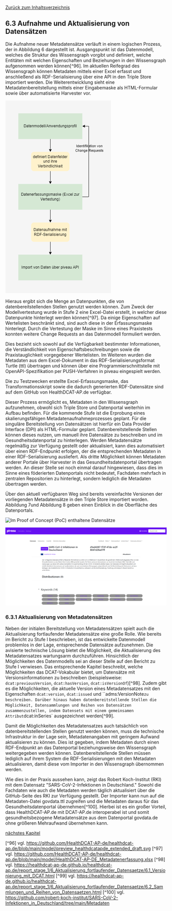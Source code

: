 [Zurück zum Inhaltsverzeichnis](https://healthdcat-ap-de.github.io/healthdcat-ap.de/report_stage_2.html)

## 6.3 Aufnahme und Aktualisierung von Datensätzen

Die Aufnahme neuer Metadatensätze verläuft in einem logischen Prozess, der in Abbildung 6 dargestellt ist. Ausgangspunkt ist das Datenmodell, welches die Struktur des Wissensgraph vorgibt und definiert, welche Entitäten mit welchen Eigenschaften und Beziehungen in den Wissensgraph aufgenommen werden können[^96]. Im aktuellen Reifegrad des Wissensgraph können Metadaten mittels einer Excel erfasst und anschließend als RDF-Serialisierung über eine API in den Triple Store importiert werden. Die Weiterentwicklung sieht eine Metadatenbereitstellung mittels einer Eingabemaske als HTML-Formular sowie über automatisierte Harvester vor.

![Datenaufnahmeprozess in den Wissensgraph](https://github.com/HealthDCAT-AP-de/healthdcat-ap.de/blob/main/images/15_HealthDCAT_Datenaufnahme.png "Datenaufnahmeprozess in den Wissensgraph")

Hieraus ergibt sich die Menge an Datenpunkten, die von datenbereitstellenden Stellen genutzt werden können. Zum Zweck der Modellvertestung wurde in Stufe 2 eine Excel-Datei erstellt, in welcher diese Datenpunkte hinterlegt werden können[^97]. Da einige Eigenschaften auf Wertelisten beschränkt sind, sind auch diese in der Erfassungsmaske hinterlegt. Durch die Vertestung der Maske im Sinne eines Praxistests konnten weitere Change Requests an das Datenmodell formuliert werden.

Dies bezieht sich sowohl auf die Verfügbarkeit bestimmter Informationen, die Verständlichkeit von Eigenschaftsbeschreibungen sowie die Praxistauglichkeit vorgegebener Wertelisten.
Im Weiteren wurden die Metadaten aus dem Excel-Dokument in das RDF-Serialisierungsformat Turtle (ttl) übertragen und können über eine Programmierschnittstelle mit OpenAPI-Spezifikation per PUSH-Verfahren in piveau eingespielt werden.

Die zu Testzwecken erstellte Excel-Erfassungsmaske, das Transformationsskript sowie die dadurch generierten RDF-Datensätze sind auf dem GitHub von HealthDCAT-AP.de verfügbar.

Dieser Prozess ermöglicht es, Metadaten in den Wissensgraph aufzunehmen, obwohl sich Triple Store und Datenportal weiterhin im Aufbau befinden. Für die kommende Stufe ist die Erprobung eines skalierungsfähigen Metadatenaufnahmeprozesses geplant. Für die singuläre Bereitstellung von Datensätzen ist hierfür ein Data Provider Interface (DPI) als HTML-Formular geplant. Datenbereitstellende Stellen können dieses nutzen, um manuell ihre Datensätze zu beschreiben und im Gesundheitsdatenportal zu hinterlegen. Werden Metadatensätze regelmäßig zur Verfügung gestellt oder aktualisiert, kann dies automatisiert über einen RDF-Endpunkt erfolgen, der die entsprechenden Metadaten in einer RDF-Serialisierung ausliefert. Als dritte Möglichkeit können Metadaten anderer Portale über Harvester in das Gesundheitsdatenportal übertragen werden. An dieser Stelle sei noch einmal darauf hingewiesen, dass dies im Sinne eines föderierten Datenportals nicht bedeutet, Fachdaten mehrfach in zentralen Repositorien zu hinterlegt, sondern lediglich die Metadaten übertragen werden.

Über den aktuell verfügbaren Weg sind bereits vereinfachte Versionen der vorliegenden Metadatensätze in den Triple Store importiert worden. Abbildung 7und Abbildung 8 geben einen Einblick in die Oberfläche des Datenportals.

![Im Proof of Concept (PoC) enthaltene Datensätze](https://github.com/HealthDCAT-AP-de/healthdcat-ap.de/blob/main/images/18_ansicht_%20alle_datens%C3%A4tze.png "Im Proof of Concept (PoC) enthaltene Datensätze")

![Detailansicht eines Datensatzes im PoC](https://github.com/HealthDCAT-AP-de/healthdcat-ap.de/blob/main/images/20_detailansicht_datensatz.png "Detailansicht eines Datensatzes im PoC")

### 6.3.1 Aktualisierung von Metadatensätzen

Neben der initialen Bereitstellung von Metadatensätzen spielt auch die Aktualisierung fortlaufender Metadatensätze eine große Rolle. Wie bereits im Bericht zu Stufe I beschrieben, ist das entwickelte Datenmodell problemlos in der Lage, entsprechende Datensätze aufzunehmen. Die avisierte technische Lösung bietet die Möglichkeit, die Aktualisierung des Metadatensatzes wartungsarm durchzuführen. Hinsichtlich der Möglichkeiten des Datenmodells sei an dieser Stelle auf den Bericht zu Stufe I verwiesen. Das entsprechende Kapitel beschreibt, welche Möglichkeiten das DCAT-Vokabular bietet, um Datensätze mit Versionsinformationen zu beschreiben (beispielsweise: `dcat:previousVersion`, `dcat:hasVersion`, `dcat:isVersionOf`)[^98]. Zudem gibt es die Möglichkeiten, die aktuelle Version eines Metadatensatzes mit den Eigenschaften `dcat:version`, `dcat:issued` und ``adms:VersionNote` zu beschreiben. Darüber hinaus haben datenbereitstellende Stellen die Möglichkeit, Datensammlungen und Reihen von Datensätzen zusammenzustellen, indem Datensets mit einem gemeinsamen Attribut `dcat:inSeries` ausgezeichnet werden[^99].

Damit die Möglichkeiten des Metadatensatzes auch tatsächlich von datenbereitstellenden Stellen genutzt werden können, muss die technische Infrastruktur in der Lage sein, Metadatenangaben mit geringem Aufwand aktualisieren zu können. Dies ist gegeben, indem Metadaten durch einen RDF-Endpunkt an das Datenportal beziehungsweise den Wissensgraph weitergegeben werden können. Datenbereitstellende Stellen müssen lediglich auf ihrem System die RDF-Serialisierungen mit den Metadaten aktualisieren, damit diese vom Importer in den Wissensgraph übernommen werden.

Wie dies in der Praxis aussehen kann, zeigt das Robert Koch-Institut (RKI) mit dem Datensatz "SARS-CoV-2-Infektionen in Deutschland." Sowohl die Fachdaten wie auch die Metadaten werden täglich aktualisiert über die GitHub-Seite des RKI zur Verfügung gestellt. Der Importer kann nun auf die Metadaten-Datei govdata.ttl zugreifen und die Metadaten daraus für das Gesundheitsdatenportal übernehmen[^100]. Hierbei ist es ein großer Vorteil, dass HealthDCAT-AP.de mit DCAT-AP.de interoperabel ist und somit gesundheitsbezogene Metadatensätze aus dem Datenportal govdata.de ohne größeren Mehraufwand übernehmen kann.

[nächstes Kapitel](https://healthdcat-ap-de.github.io/healthdcat-ap.de/report_stage_2/6_Initialversion_Wissensgraph/6.4_Verknuepfung_von_Datensaetzen.html)

[^96] vgl. https://github.com/HealthDCAT-AP-de/healthdcat-ap.de/blob/main/model/preview_healthdcatapde_extended_draft.svg
[^97] vgl. https://github.com/HealthDCAT-AP-de/healthdcat-ap.de/blob/main/model/HealthDCAT-AP-DE_Metadatenerfassung.xlsx
[^98] vgl. https://healthdcat-ap-de.github.io/healthdcat-ap.de/report_stage_1/6_Aktualisierung_fortlaufender_Datensaetze/6.1_Versionierung_mit_DCAT.html
[^99] vgl. https://healthdcat-ap-de.github.io/healthdcat-ap.de/report_stage_1/6_Aktualisierung_fortlaufender_Datensaetze/6.2_Sammlungen_und_Reihen_von_Datensaetzen.html
[^100] vgl. https://github.com/robert-koch-institut/SARS-CoV-2-Infektionen_in_Deutschland/tree/main/Metadaten
